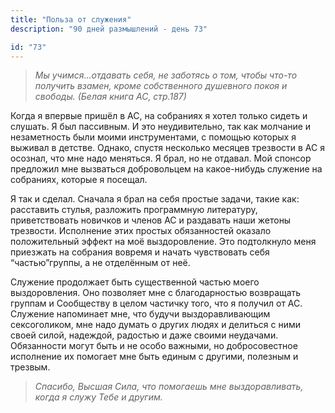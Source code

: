 ```yaml
---
title: "Польза от служения"
description: "90 дней размышлений - день 73"

id: "73"
---
```


> _Мы учимся…отдавать себя, не заботясь о том, чтобы что-то получить взамен,
> кроме собственного душевного покоя и свободы. (Белая книга АС, стр.187)_

Когда я впервые пришёл в АС, на собраниях я хотел только сидеть и слушать. Я
был пассивным. И это неудивительно, так как молчание и незаметность были моими
инструментами, с помощью которых я выживал в детстве. Однако, спустя несколько
месяцев трезвости в АС я осознал, что мне надо меняться. Я брал, но не
отдавал. Мой спонсор предложил мне вызваться добровольцем на какое-нибудь
служение на собраниях, которые я посещал.

Я так и сделал. Сначала я брал на себя простые задачи, такие как: расставить
стулья, разложить программную литературу, приветствовать новичков и членов АС
и раздавать наши жетоны трезвости. Исполнение этих простых обязанностей
оказало положительный эффект на моё выздоровление. Это подтолкнуло меня
приезжать на собрания вовремя и начать чувствовать себя “частью”группы, а не
отделённым от неё.

Служение продолжает быть существенной частью моего выздоровления. Оно
позволяет мне с благодарностью возвращать группам и Сообществу в целом
частичку того, что я получил от АС. Служение напоминает мне, что будучи
выздоравливающим сексоголиком, мне надо думать о других людях и делиться с
ними своей силой, надеждой, радостью и даже своими неудачами. Обязанности
могут быть и не особо важными, но добросовестное исполнение их помогает мне
быть единым с другими, полезным и трезвым.

> _Спасибо, Высшая Сила, что помогаешь мне выздоравливать, когда я служу Тебе
> и другим._
